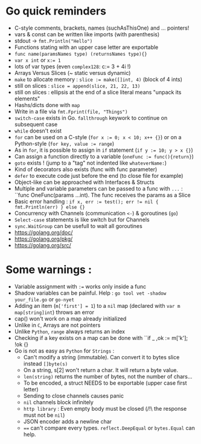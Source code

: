 # Go quick reminders

- C-style comments, brackets, names (suchAsThisOne) and ... pointers!
- vars & const can be written like imports (with parenthesis)
- stdout -> ``fmt.Println("Hello")``
- Functions stating with an upper case letter are exportable
- ``func name(paramsNames type) (returnsNames type){}``
- ``var x int``  or ``x:= 1``
- lots of var types (even ``complex128``: c:= 3 + 4i !)
- Arrays Versus Slices (~ static versus dynamic)
- ``make`` to allocate memory : ``slice := make([]int, 4)`` (block of 4 ints)
- still on slices : ``slice = append(slice, 21, 22, 13)``
- still on slices : ellipsis at the end of a slice literal means "unpack its elements"
- Hashs/dicts done with ``map``
- Write in a file via ``fmt.Fprint(file, "Things")``
- ``switch-case`` exists in Go. ``fallthrough`` keywork to continue on subsequent case
- ``while`` doesn't exist
- ``for`` can be used on a C-style (``for x := 0; x < 10; x++ {}``) 
or on a Python-style (``for key, value := range``)
- As in ``for``, it is possible to assign in ``if`` statement (``if y := 10; y > x {}``)
- Can assign a function directly to a variable (``oneFunc := func(){return}``)
- ``goto`` exists !  (jump to a "tag" not indented like ``whateverName:``)
- Kind of decorators also exists (func with func parameter)
- ``defer`` to execute code just before the end (to close file for example)
- Object-like can be approached with Interfaces & Structs
- Multiple and variable parameters can be passed to a func with ``...``
  : ``func OneFunc(params ...int). The func receives the params as a Slice
- Basic error handling : ``if x, err := test(); err != nil { fmt.Println(err) } else {}``
- Concurrency with Channels (communication ``<-``) & goroutines (``go``)
- ``Select-case`` statements is like switch but for Channels
- ``sync.WaitGroup`` can be usefull to wait all goroutines
- https://golang.org/doc/
- https://golang.org/pkg/
- https://golang.org/src/

# Some warnings :
- Variable assignment with ``:=`` works only inside a func
- Shadow variables can be painful. Help : ``go tool vet -shadow your_file.go``
  or ``go-nyet``
- Adding an item (``m['first'] = 1``) to a ``nil`` map (declared with ``var m map[string]int``)
  throws an error
- cap() won't work on a map already initialized
- Unlike in ``C``, Arrays are not pointers
- Unlike ``Python``,  ``range`` always returns an index
- Checking if a key exists on a map can be done with ``if _ ,ok := m['k']; !ok
  {}
- Go is not as easy as ``Python`` for ``Strings`` : 
  - Can't modify a string (immutable). Can convert it to bytes slice instead ``[]byte(s)``
  - On a string, s[2] won't return a char. It will return a byte value.
  - ``len(string)`` returns the number of bytes, not the number of chars...
  - To be encoded, a struct NEEDS to be exportable (upper case first letter)
  - Sending to close channels causes panic
  - ``nil`` channels block infinitely
  - ``http library`` : Even empty body must be closed (/!\ the response must
    not be ``nil``)
  - JSON encoder adds a newline char
  - ``==`` can't compare every types. ``reflect.DeepEqual`` or ``bytes.Equal`` can help.

